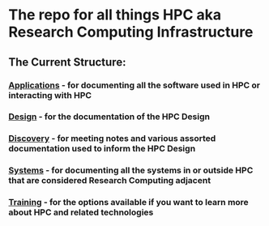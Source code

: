 # The repo for all things HPC aka Research Computing Infrastructure

## The Current Structure:

### [Applications](https://github.com/Pomona-ITS/hpc/tree/master/applications) - for documenting all the software used in HPC or interacting with HPC

### [Design](https://github.com/Pomona-ITS/hpc/tree/master/design) - for the documentation of the HPC Design

### [Discovery](https://github.com/Pomona-ITS/hpc/tree/master/discovery) - for meeting notes and various assorted documentation used to inform the HPC Design

### [Systems](https://github.com/Pomona-ITS/hpc/tree/master/systems) - for documenting all the systems in or outside HPC that are considered Research Computing adjacent

### [Training](https://github.com/Pomona-ITS/hpc/tree/master/training) - for the options available if you want to learn more about HPC and related technologies

